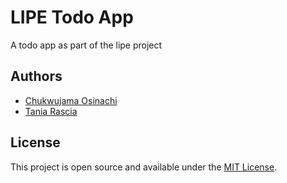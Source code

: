 # LIPE Todo App
A todo app as part of the lipe project

## Authors
- [Chukwujama Osinachi](https://www.taniarascia.com)
- [Tania Rascia](https://www.taniarascia.com)

## License

This project is open source and available under the [MIT License](LICENSE).